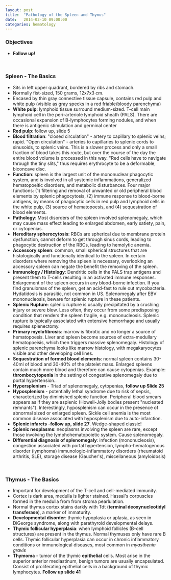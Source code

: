 ```yaml
---
layout: post
title:  "Pathology of the Spleen and Thymus"
date:   2014-02-10 09:00:00
categories: hematology
---
```


### Objectives
- **Follow up!**

<span><br></span>

### Spleen - The Basics
- Sits in left upper quadrant, bordered by ribs and stomach. 
- Normally fist-sized, 150 grams, 12x7x3 cm.
- Encased by thin gray connective tissue capsule, contains red pulp and white pulp (visible as gray specks in a red friable/bloody parenchyma)
- **White pulp**: lymphoid tissue surround medium-sized. T-cell main lymphoid cell in the peri-arteriole lymphoid sheath (PALS). There are occasional expansion of B-lymphocytes forming nodules, and when there is antigenic stimulation and germinal center
- **Red pulp**: follow up, slide 5
- **Blood filtration**: "closed circulation" - artery to capillary to splenic veins; rapid. "Open circulation" - arteries to capillaries to splenic cords to sinusoids, to splenic veins. This is a slower process and only a small fraction of blood takes this route, but over the course of the day the entire blood volume is processed in this way. "Red cells have to navigate through the tiny slits," thus requires erythrocyte to be a deformable, biconcave disc.
- **Function**: spleen is the largest unit of the mononuclear phagocytic system, and is involved in all systemic inflammations, generalized hematopoeitic disorders, and metabolic disturbances. Four major functions: (1) filtering and removal of unwanted or old peripheral blood elements by splenic phagocytosis, (2) immune response to blood-borne antigens, by means of phagocytic cells in red pulp and lymphoid cells in the white pulp, (3) source of hematopoesis, and (4) sequestration of blood elements.
- **Pathology**: Most disorders of the spleen involved splenomegaly, which may cause mass effect leading to enlarged abdomen, early satiety, pain, or cytopenias.
- **Hereditary spherocytosis**: RBCs are spherical due to membrane protein dysfunction, cannot deform to get through sinus cords, leading to phagocytic destruction of the RBCs, leading to hemolytic anemia.
- **Accessory spleen**: common, small spherical structures that are histologically and functionally identical to the spleen. In certain disorders where removing the spleen is necessary, overlooking an accessory spleen can negate the benefit the removing of the spleen. 
- **Immunology / Histology**: Dendritic cells in the PALS trap antigens and present them to T-cells resulting in an activated immune responses. Enlargement of the spleen occurs in any blood-borne infection. If you find granulomas of the spleen, get an acid-fast to rule out mycobacteria. Hydatidosis is parasitic, not common in US. Splenomegaly after EBV mononucleosis, beware for splenic rupture in these patients.
- **Splenic Rupture**: splenic rupture is usually precipitated by a crushing injury or severe blow. Less often, they occur from some predisposing condition that renders the spleen fragile, e.g. mononucleosis. Splenic rupture is typically associated with extensive hemorrhage and usually requires splenectomy.
- **Primary myelofibrosis**: marrow is fibrotic and no longer a source of hematopoesis. Liver and spleen become sources of extra-medullary hematopoeisis, which then triggers massive splenomegaly. Histology of splenic parenchyma looks like marrow histology, with megakaryocytes visible and other developing cell lines.
- **Sequestration of formed blood elements**: normal spleen contains 30-40ml of blood and 30-40% of the platelet mass. Enlarged spleens contain much more blood and therefore can cause cytopenias. Example: **thrombocytopenia** in the setting of congestive splenomegaly due to portal hypertension..
- **Hypersplenism** - Triad of splenomegaly, cytopenias, **follow up Slide 25**
- **Hyposplenism** - potentially lethal syndrome due to risk of sepsis, characterized by diminished splenic function. Peripheral blood smears appears as if they are asplenic (Howell-Jolly bodies present "nucleated remnants"). Interestingly, hyposplenism can occur in the presence of abnormal sized or enlarged spleen. Sickle cell anemia is the most common disease associated with hyposplenism due to auto-infarction. 
- **Splenic infarcts** -**follow up, slide 27**. Wedge-shaped classic!
- **Splenic neoplasms**: neoplasms involving the spleen are rare, except those involving the lymphohematopoietic system. Cause splenomegaly.
- **Differential diagnosis of splenomegaly**: infection (mononucleosis), congestion associated with portal hypertension, lympho-hematogenous disorder (lymphoma) immunologic-inflammatory disorders (rheumatoid arthritis, SLE), storage disease (Gaucher's), miscellaneous (amyloidosis)

<span><br></span>

### Thymus - The Basics
- Important for development of the T-cell and cell-mediated immunity.
- Cortex is dark area, medulla is lighter stained. Hassal's corpuscles formed in the medulla from from stroma pearlulation. 
- Normal thymus cortex stains darkly with Tdt (**terminal deoxynucleotidyl transferase**), a marker of immaturity.
- **Developmental disorder**: thymic hypoplasia or aplasia, as seen in DiGeorge syndrome, along with parathyroid developmental delays.
- **Thymic follicular hyperplasia**: when lymphoid follicles (B-cell structures) are present in the thymus. Normal thymuses only have rare B cells. Thymic follicular hyperplasia can occur in chronic inflammatory conditions or immunological diseases, most common in *myasthenia gravis*
- **Thymoma** - tumor of the thymic **epithelial** cells. Most arise in the superior anterior mediastinum, benign tumors are usually encapsulated. Consist of proliferating epithelial cells in a background of thymic lymphocytes.  **Follow up slide 41**